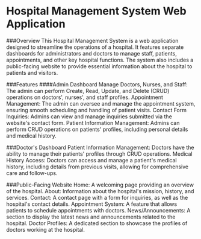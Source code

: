 ﻿# Hospital Management System Web Application

###Overview
This Hospital Management System is a web application designed to streamline the operations of a hospital. It features separate dashboards for administrators and doctors to manage staff, patients, appointments, and other key hospital functions. The system also includes a public-facing website to provide essential information about the hospital to patients and visitors.

###Features
####Admin Dashboard
Manage Doctors, Nurses, and Staff: The admin can perform Create, Read, Update, and Delete (CRUD) operations on doctors', nurses', and staff profiles.
Appointment Management: The admin can oversee and manage the appointment system, ensuring smooth scheduling and handling of patient visits.
Contact Form Inquiries: Admins can view and manage inquiries submitted via the website's contact form.
Patient Information Management: Admins can perform CRUD operations on patients' profiles, including personal details and medical history.

###Doctor's Dashboard
Patient Information Management: Doctors have the ability to manage their patients' profiles through CRUD operations.
Medical History Access: Doctors can access and manage a patient's medical history, including details from previous visits, allowing for comprehensive care and follow-ups.

###Public-Facing Website
Home: A welcoming page providing an overview of the hospital.
About: Information about the hospital's mission, history, and services.
Contact: A contact page with a form for inquiries, as well as the hospital's contact details.
Appointment System: A feature that allows patients to schedule appointments with doctors.
News/Announcements: A section to display the latest news and announcements related to the hospital.
Doctor Profiles: A dedicated section to showcase the profiles of doctors working at the hospital.
